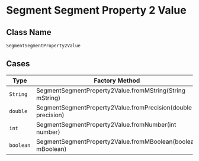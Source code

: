 
# Segment Segment Property 2 Value

## Class Name

`SegmentSegmentProperty2Value`

## Cases

| Type | Factory Method |
|  --- | --- |
| `String` | SegmentSegmentProperty2Value.fromMString(String mString) |
| `double` | SegmentSegmentProperty2Value.fromPrecision(double precision) |
| `int` | SegmentSegmentProperty2Value.fromNumber(int number) |
| `boolean` | SegmentSegmentProperty2Value.fromMBoolean(boolean mBoolean) |

